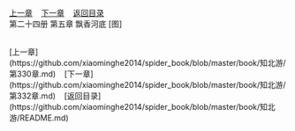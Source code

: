 
[上一章](https://github.com/xiaominghe2014/spider_book/blob/master/book/知北游/第330章.md)&nbsp;&nbsp;&nbsp;&nbsp;[下一章](https://github.com/xiaominghe2014/spider_book/blob/master/book/知北游/第332章.md)&nbsp;&nbsp;&nbsp;&nbsp;[返回目录](https://github.com/xiaominghe2014/spider_book/blob/master/book/知北游/README.md)
<br /> 第二十四册 第五章 飘香河底 [图]<br />
    
  <br />
[上一章](https://github.com/xiaominghe2014/spider_book/blob/master/book/知北游/第330章.md)&nbsp;&nbsp;&nbsp;&nbsp;[下一章](https://github.com/xiaominghe2014/spider_book/blob/master/book/知北游/第332章.md)&nbsp;&nbsp;&nbsp;&nbsp;[返回目录](https://github.com/xiaominghe2014/spider_book/blob/master/book/知北游/README.md)
